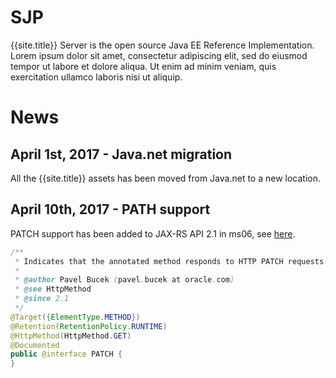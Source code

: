 # SJP

{{site.title}} Server is the open source Java EE Reference Implementation. Lorem ipsum dolor sit amet, consectetur adipiscing elit, sed do eiusmod tempor ut labore et dolore aliqua. Ut enim ad minim veniam, quis exercitation ullamco laboris nisi ut aliquip.

# News

## April 1st, 2017 - Java.net migration ##

All the {{site.title}} assets has been moved from Java.net to a new location.

## April 10th, 2017 - PATH support ##

PATCH support has been added to JAX-RS API 2.1 in ms06, see [here](https://java.net/projects/jax-rs-spec/lists/users/archive/2017-04/message/40).

```java
/**
 * Indicates that the annotated method responds to HTTP PATCH requests.
 *
 * @author Pavel Bucek (pavel.bucek at oracle.com)
 * @see HttpMethod
 * @since 2.1
 */
@Target({ElementType.METHOD})
@Retention(RetentionPolicy.RUNTIME)
@HttpMethod(HttpMethod.GET)
@Documented
public @interface PATCH {
}
```


